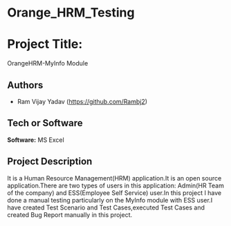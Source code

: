 # Orange_HRM_Testing

# Project Title:

OrangeHRM-MyInfo Module
## Authors

- Ram Vijay Yadav (https://github.com/Rambj2)
  
## Tech or Software

**Software:** MS Excel
  
## Project Description

It is a Human Resource Management(HRM) application.It is an open source application.There are two types of
users in this application: Admin(HR Team of the company) and ESS(Employee Self Service) user.In this project
I have done a manual testing particularly on the MyInfo module with ESS user.I have created Test Scenario 
and Test Cases,executed Test Cases and created Bug Report manually in this project.

  
